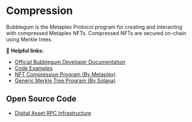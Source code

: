 # Compression

Bubblegum is the Metaplex Protocol program for creating and interacting with compressed Metaplex NFTs. Compressed NFTs are secured on-chain using Merkle trees.

🔗 **Helpful links:**

- [Official Bubblegum Developer Documentation](https://developers.metaplex.com/bubblegum)
- [Code Examples](https://github.com/metaplex-foundation/compression-read-api-js-examples)
- [NFT Compression Program (By Metaplex)](https://github.com/metaplex-foundation/mpl-bubblegum)
- [Generic Merkle Tree Program (By Solana)](https://github.com/solana-labs/solana-program-library/tree/master/account-compression)

## Open Source Code
- [Digital Asset RPC Infrastructure](https://github.com/metaplex-foundation/digital-asset-rpc-infrastructure)
